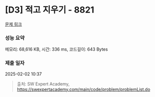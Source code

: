 # [D3] 적고 지우기 - 8821 

[문제 링크](https://swexpertacademy.com/main/code/problem/problemDetail.do?contestProbId=AW37UDPKCgQDFATy) 

### 성능 요약

메모리: 68,616 KB, 시간: 336 ms, 코드길이: 643 Bytes

### 제출 일자

2025-02-02 10:37



> 출처: SW Expert Academy, https://swexpertacademy.com/main/code/problem/problemList.do
